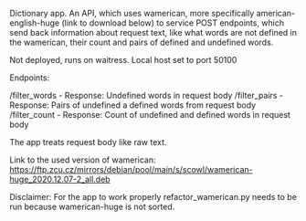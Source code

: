 Dictionary app. An API, which uses wamerican, more specifically american-english-huge (link to download below) to service POST endpoints,
which send back information about request text, like what words are not defined in the wamerican, their count and pairs of defined and undefined words.

Not deployed, runs on waitress. Local host set to port 50100

Endpoints:

/filter_words - Response: Undefined words in request body
/filter_pairs - Response: Pairs of undefined a defined words from request body
/filter_count - Response: Count of undefined and defined words in request body

The app treats request body like raw text.

Link to the used version of wamerican: https://ftp.zcu.cz/mirrors/debian/pool/main/s/scowl/wamerican-huge_2020.12.07-2_all.deb

Disclaimer: For the app to work properly refactor_wamerican.py needs to be run because wamerican-huge is not sorted.